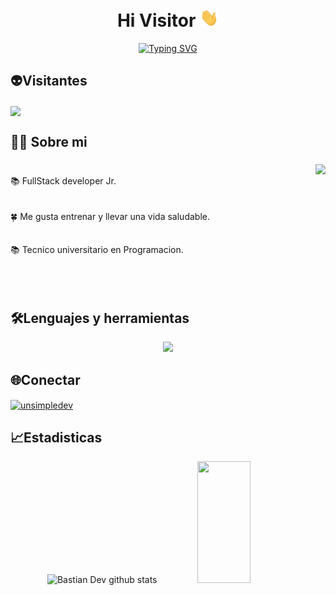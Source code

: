 <h1 align="center" style="animation: slideIn 2s;">Hi Visitor <img src="https://raw.githubusercontent.com/ABSphreak/ABSphreak/master/gifs/Hi.gif" width="30px"> </h1>
  
<p align="center">
 <a href="https://git.io/typing-svg"><img src="https://readme-typing-svg.demolab.com?font=Fira+Code&weight=500&size=30&pause=1000&color=47CAFF&center=true&vCenter=true&random=false&width=750&lines=Gusto+en+verte!;Backend+developer;Argentina!;Gracias+por+visitarme" alt="Typing SVG" /></a>
</p>

## 👽Visitantes
<p align="left"><img align="center" src="https://profile-counter.glitch.me/leocaimmi/count.svg" /></p> 

###

<h2 align="left">👩‍💻 Sobre mi </h2>

###


  <img align="right" src="https://github.com/user-attachments/assets/6c6a9384-100d-4ba7-9e54-92338e1ea26e" height="250">
  <p align="left"><br>📚 FullStack developer Jr.<br><br><br>
  🍀 Me gusta entrenar y llevar una vida saludable.<br><br><br>
  📚 Tecnico universitario en Programacion. <br><br><br><br>
  </p>
  
###
 
<h2 align="left">🛠️Lenguajes y herramientas</h2>
<p align="center">
  <a href="https://skillicons.dev">
    <img src="https://skillicons.dev/icons?i=c,java,spring,python,mysql,javascript,typescript,angular,html,css,git,postman" />
  </a>
</p>

###

<h2 align="left">🌐Conectar</h2>
<a href="https://www.linkedin.com/in/leonardo-caimmi/" target="blank"><img align="center" src="https://img.shields.io/badge/LinkedIn-0077B5?style=for-the-badge&logo=linkedin&logoColor=white" alt="unsimpledev"/></a>

### 

<h2 align="left">📈Estadisticas</h2>
<div align="center">  
  <img width="49%" height="195px" src="https://github-readme-stats.vercel.app/api?username=leocaimmi&show_icons=true&count_private=true&hide_border=true&title_color=02D9F7FF&icon_color=02D9F7FF&text_color=c9d1d9&bg_color=0d1117" alt="Bastian Dev github stats" /> 
  
  <img width="41%" height="195px" src="https://github-readme-stats.vercel.app/api/top-langs/?username=leocaimmi&layout=compact&hide_border=true&title_color=02D9F7FF&text_color=02D9F7FF&bg_color=0d1117" />
</div> 
<!------------------------------------------------------------------------------------------------------>
